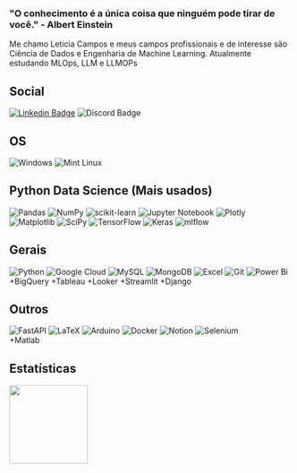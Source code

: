 <!---
leticiacamposv/leticiacamposv is a ✨ special ✨ repository because its `README.md` (this file) appears on your GitHub profile.
You can click the Preview link to take a look at your changes.
--->
### "O conhecimento é a única coisa que ninguém pode tirar de você." - Albert Einstein

Me chamo Leticia Campos e meus campos profissionais e de interesse são Ciência de Dados e Engenharia de Machine Learning. Atualmente estudando MLOps, LLM e LLMOPs

## Social
[![Linkedin Badge](https://img.shields.io/badge/LinkedIn-0077B5?style=for-the-badge&logo=linkedin&logoColor=white&link=https://www.linkedin.com/in/leticia-campos-valente//)](https://www.linkedin.com/in/leticia-campos-valente/)
![Discord Badge](https://img.shields.io/badge/LeticiaCampos7577-7289DA?style=for-the-badge&logo=discord&logoColor=white) 

## OS
![Windows](https://img.shields.io/badge/Windows-0078D6?style=for-the-badge&logo=windows&logoColor=white)
![Mint Linux](https://img.shields.io/badge/Linux_Mint-87CF3E?style=for-the-badge&logo=linux-mint&logoColor=white)

## Python Data Science (Mais usados)
![Pandas](https://img.shields.io/badge/pandas-%23150458.svg?style=for-the-badge&logo=pandas&logoColor=white)
![NumPy](https://img.shields.io/badge/numpy-%23013243.svg?style=for-the-badge&logo=numpy&logoColor=white)
![scikit-learn](https://img.shields.io/badge/scikit--learn-%23F7931E.svg?style=for-the-badge&logo=scikit-learn&logoColor=white)
![Jupyter Notebook](https://img.shields.io/badge/jupyter-%23FA0F00.svg?style=for-the-badge&logo=jupyter&logoColor=white)
![Plotly](https://img.shields.io/badge/Plotly-%233F4F75.svg?style=for-the-badge&logo=plotly&logoColor=white)
![Matplotlib](https://img.shields.io/badge/Matplotlib-%23ffffff.svg?style=for-the-badge&logo=Matplotlib&logoColor=black)
![SciPy](https://img.shields.io/badge/SciPy-%230C55A5.svg?style=for-the-badge&logo=scipy&logoColor=%white)
![TensorFlow](https://img.shields.io/badge/TensorFlow-%23FF6F00.svg?style=for-the-badge&logo=TensorFlow&logoColor=white)
![Keras](https://img.shields.io/badge/Keras-%23D00000.svg?style=for-the-badge&logo=Keras&logoColor=white)
![mlflow](https://img.shields.io/badge/mlflow-%23d9ead3.svg?style=for-the-badge&logo=numpy&logoColor=blue)

## Gerais
![Python](https://img.shields.io/badge/Python-14354C?style=for-the-badge&logo=python&logoColor=white)
![Google Cloud](https://img.shields.io/badge/GoogleCloud-%234285F4.svg?style=for-the-badge&logo=google-cloud&logoColor=white)
![MySQL](https://img.shields.io/badge/MySQL-00000F?style=for-the-badge&logo=mysql&logoColor=white)
![MongoDB](https://img.shields.io/badge/MongoDB-4EA94B?style=for-the-badge&logo=mongodb&logoColor=white)
![Excel](https://img.shields.io/badge/Microsoft_Excel-217346?style=for-the-badge&logo=microsoft-excel&logoColor=white)
![Git](https://img.shields.io/badge/git-%23F05033.svg?style=for-the-badge&logo=git&logoColor=white)
![Power Bi](https://img.shields.io/badge/power_bi-F2C811?style=for-the-badge&logo=powerbi&logoColor=black)\
+BigQuery
+Tableau
+Looker
+Streamlit
+Django

## Outros
![FastAPI](https://img.shields.io/badge/FastAPI-005571?style=for-the-badge&logo=fastapi)
![LaTeX](https://img.shields.io/badge/latex-%23008080.svg?style=for-the-badge&logo=latex&logoColor=white)
![Arduino](https://img.shields.io/badge/-Arduino-00979D?style=for-the-badge&logo=Arduino&logoColor=white)
![Docker](https://img.shields.io/badge/docker-%230db7ed.svg?style=for-the-badge&logo=docker&logoColor=white)
![Notion](https://img.shields.io/badge/Notion-%23000000.svg?style=for-the-badge&logo=notion&logoColor=white)
![Selenium](https://img.shields.io/badge/-selenium-%43B02A?style=for-the-badge&logo=selenium&logoColor=white)\
+Matlab

## Estatísticas

<a href="https://github.com/leticiacamposv">
  <img height="140em" src="https://github-readme-stats.vercel.app/api/top-langs/?username=leticiacamposv&layout=compact&langs_count=8&theme=dark"/>
</a>
